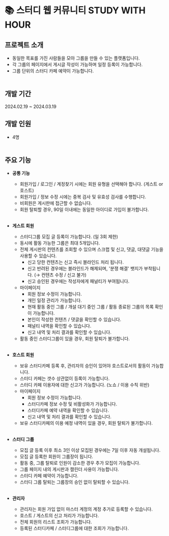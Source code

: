 # 📚 스터디 웹 커뮤니티 STUDY WITH HOUR

## 프로젝트 소개
- 동일한 목표를 가진 사람들을 모아 그룹을 만들 수 있는 플랫폼입니다.<br>
- 각 그룹의 페이지에서 게시글 작성이 가능하며 일정 등록이 가능합니다.<br>
- 그룹 단위의 스터디 카페 예약이 가능합니다.<br><br>

## 개발 기간
2024.02.19 ~ 2024.03.19<br>

## 개발 인원
- 4명<br><br>

## 주요 기능
- **공통 기능**
  - 회원가입 / 로그인 / 계정찾기 시에는 회원 유형을 선택해야 합니다. (게스트 or 호스트)<br>
  - 회원가입 / 정보 수정 시에는 중복 검사 및 유효성 검사를 수행합니다. <br>
  - 비회원은 게시판에 접근할 수 없습니다. <br>
  - 회원 탈퇴할 경우, 90일 이내에는 동일한 아이디로 가입이 불가합니다. <br><br>
    
- **게스트 회원**
  - 스터디그룹 모집 글 등록이 가능합니다. (일 3회 제한)<br>
  - 동시에 활동 가능한 그룹은 최대 5개입니다.<br>
  - 전체 게시판의 컨텐츠를 조회할 수 있으며 스크랩 및 신고, 댓글, 대댓글 기능을 사용할 수 있습니다.<br>
    - 신고 당한 컨텐츠는 신고 즉시 블라인드 처리 됩니다.<br>
    - 신고 반려된 경우에는 블라인드가 해제되며, '분쟁 해결' 뱃지가 부착됩니다. (→ 컨텐츠 수정 / 신고 불가)<br>
    - 신고 승인된 경우에는 작성자에게 패널티가 부여됩니다.<br>
  - 마이페이지<br>
    - 회원 정보 수정이 가능합니다.<br>
    - 개인 일정 관리가 가능합니다.<br>
    - 현재 활동 중인 그룹 / 개설 대기 중인 그룹 / 활동 종료된 그룹의 목록 확인이 가능합니다. <br>
    - 본인이 작성한 컨텐츠 / 댓글을 확인할 수 있습니다. <br>
    - 패널티 내역을 확인할 수 있습니다. <br>
    - 신고 내역 및 처리 결과를 확인할 수 있습니다. <br>
  - 활동 중인 스터디그룹이 있을 경우, 회원 탈퇴가 불가합니다. <br><br>

- **호스트 회원**
  - 보유 스터디카페 등록 후, 관리자의 승인이 있어야 호스트로서의 활동이 가능합니다. <br>
  - 스터디 카페는 갯수 상관없이 등록이 가능합니다. <br>
  - 스터디 카페 이용자에 대한 신고가 가능합니다. (노쇼 / 이용 수칙 위반) <br>
  - 마이페이지<br>
    - 회원 정보 수정이 가능합니다. <br>
    - 스터디카페 정보 수정 및 비활성화가 가능합니다. <br>
    - 스터디카페 예약 내역을 확인할 수 있습니다. <br>
    - 신고 내역 및 처리 결과를 확인할 수 있습니다. <br>
  - 보유 스터디카페의 이용 예정 내역이 있을 경우, 회원 탈퇴가 불가합니다. <br><br>

- **스터디 그룹**
  - 모집 글 등록 이후 최소 3인 이상 모집된 경우에는 7일 이후 자동 개설됩니다.<br>
  - 모집 글 등록한 회원이 그룹장이 됩니다.<br>
  - 활동 중, 그룹 탈퇴로 인원이 감소한 경우 추가 모집이 가능합니다.<br>
  - 그룹 페이지 내의 게시판과 캘린더 사용이 가능합니다.<br>
  - 스터디 카페 예약이 가능합니다.<br>
  - 스터디 그룹 탈퇴는 그룹장의 승인 없이 탈퇴할 수 있습니다.<br><br>
   
- **관리자**
  - 관리자는 회원 가입 없이 마스터 계정의 계정 추가로 등록할 수 있습니다.<br>
  - 호스트 / 게스트의 신고 처리가 가능합니다.<br>
  - 전체 회원의 리스트 조회가 가능합니다.<br>
  - 등록된 스터디카페 / 스터디그룹에 대한 조회가 가능합니다.<br><br>


